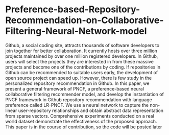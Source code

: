# Preference-based-Repository-Recommendation-on-Collaborative-Filtering-Neural-Network-model
Github, a social coding site, attracts thousands of software developers to join together for better collaboration. It currently hosts over three million projects maintained by over one million registered developers. In Github, users will select the projects they are interested in from these massive projects and become one of the contributions by coding. If repositories in Github can be recommended to suitable users early, the development of open source project can speed up. However, there is few study in the personalized repository recommendation in Github. In this paper, we present a general framework of PNCF, a preference-based neural collaborative filtering recommender model, and develop the instantiation of PNCF framework in Github repository recommendation with language preference called LR-PNCF. We use a neural network to capture the non-linear user-repository relationships and obtain abstract data representation from sparse vectors. Comprehensive experiments conducted on a real world dataset demonstrate the effectiveness of the proposed approach.
This paper is in the course of contribution, so the code will be posted later
